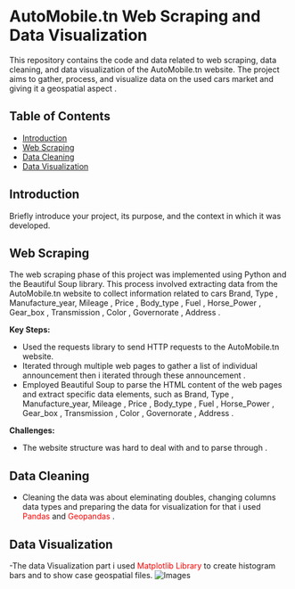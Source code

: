# AutoMobile.tn Web Scraping and Data Visualization

This repository contains the code and data related to web scraping, data cleaning, and data visualization of  the AutoMobile.tn website. The project aims to gather, process, and visualize data on the used cars market and giving it a geospatial aspect  .

## Table of Contents

- [Introduction](#introduction)
- [Web Scraping](#web-scraping)
- [Data Cleaning](#data-cleaning)
- [Data Visualization](#data-visualization)

## Introduction

Briefly introduce your project, its purpose, and the context in which it was developed.

## Web Scraping

The web scraping phase of this project was implemented using Python and the Beautiful Soup library. This process involved extracting data from the AutoMobile.tn website to collect information related to cars Brand, Type , Manufacture_year, Mileage , Price , Body_type , Fuel ,   Horse_Power , Gear_box , Transmission , Color , Governorate , Address .

**Key Steps:**

- Used the requests library to send HTTP requests to the AutoMobile.tn website.
- Iterated through multiple web pages to gather a list of individual announcement then i iterated through these announcement  .
- Employed Beautiful Soup to parse the HTML content of the web pages and extract specific data elements, such as  Brand, Type , Manufacture_year, Mileage , Price , Body_type , Fuel ,   Horse_Power , Gear_box , Transmission , Color , Governorate , Address .

**Challenges:**

- The website structure was hard to deal with and to parse through .

## Data Cleaning

- Cleaning the data was about eleminating doubles, changing columns data types and preparing the data for visualization for that i used <span style="color: red;">Pandas</span> and <span style="color: red;">Geopandas</span>  .

## Data Visualization

-The data Visualization part i used <span style="color: red;">Matplotlib Library</span> to create histogram bars and to show case geospatial files.
![Images](/AutoMobileTN_case_study/Images/Average%20car%20price%20by%20brand.png)
